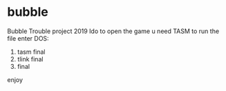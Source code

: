 # bubble
Bubble Trouble project 2019 Ido
to open the game u need TASM
to run the file enter DOS:

1. tasm final
2. tlink final
3. final

enjoy

